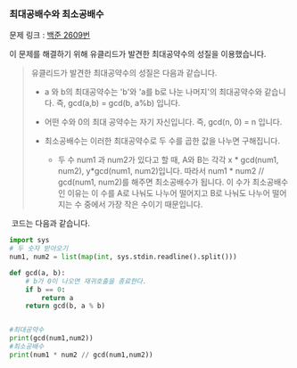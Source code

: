 ### 최대공배수와 최소공배수

문제 링크 : [백준 2609번](https://www.acmicpc.net/problem/2609)

이 문제를 해결하기 위해 유클리드가 발견한 최대공약수의 성질을 이용했습니다.

> 유클리드가 발견한 최대공약수의 성질은 다음과 같습니다.
>
> * a 와 b의 최대공약수는 'b'와 'a를 b로 나눈 나머지'의 최대공약수와 같습니다. 즉, gcd(a,b) = gcd(b, a%b) 입니다.
> * 어떤 수와 0의 최대 공약수는 자기 자신입니다. 즉, gcd(n, 0) = n 입니다.
> * 최소공배수는 이러한 최대공약수로 두 수를 곱한 값을 나누면 구해집니다. 
>   
>   - 두 수 num1 과 num2가 있다고 할 때, A와 B는 각각 x * gcd(num1, num2), y*gcd(num1, num2)입니다. 따라서 num1 * num2 // gcd(num1, num2)를 해주면 최소공배수가 됩니다. 이 수가 최소공배수인 이유는 이 수를 A로 나눠도 나누어 떨어지고 B로 나눠도 나누어 떨어지는 수 중에서 가장 작은 수이기 때문입니다.

​		코드는 다음과 같습니다.

```python
import sys
# 두 숫자 받아오기
num1, num2 = list(map(int, sys.stdin.readline().split()))

def gcd(a, b):
  	# b가 0이 나오면 재귀호출을 종료한다.
    if b == 0:
        return a
    return gcd(b, a % b)


#최대공약수
print(gcd(num1,num2))
#최소공배수
print(num1 * num2 // gcd(num1,num2))

```








